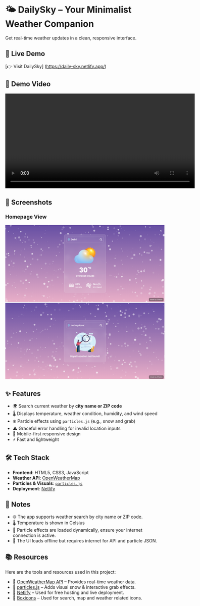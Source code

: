 # 🌤️ DailySky – Your Minimalist Weather Companion
Get real-time weather updates in a clean, responsive interface.


## 🔗 Live Demo

[👉 Visit DailySky] (https://daily-sky.netlify.app/)

## 🎥 Demo Video

<video src="https://private-user-images.githubusercontent.com/174125603/468616819-f213467d-47d6-4c14-9eaa-f47ee6396d28.mp4?jwt=eyJhbGciOiJIUzI1NiIsInR5cCI6IkpXVCJ9.eyJpc3MiOiJnaXRodWIuY29tIiwiYXVkIjoicmF3LmdpdGh1YnVzZXJjb250ZW50LmNvbSIsImtleSI6ImtleTUiLCJleHAiOjE3NTMxMDIyMTcsIm5iZiI6MTc1MzEwMTkxNywicGF0aCI6Ii8xNzQxMjU2MDMvNDY4NjE2ODE5LWYyMTM0NjdkLTQ3ZDYtNGMxNC05ZWFhLWY0N2VlNjM5NmQyOC5tcDQ_WC1BbXotQWxnb3JpdGhtPUFXUzQtSE1BQy1TSEEyNTYmWC1BbXotQ3JlZGVudGlhbD1BS0lBVkNPRFlMU0E1M1BRSzRaQSUyRjIwMjUwNzIxJTJGdXMtZWFzdC0xJTJGczMlMkZhd3M0X3JlcXVlc3QmWC1BbXotRGF0ZT0yMDI1MDcyMVQxMjQ1MTdaJlgtQW16LUV4cGlyZXM9MzAwJlgtQW16LVNpZ25hdHVyZT1kN2RiZTlmYWI5YWUwYjVhMTcxNmE3ZDA1MGUyMGMzMzFlNWVlYTE1YmNlZDA3ODYzMzhjMDQxZDVmZTQ5ZDhlJlgtQW16LVNpZ25lZEhlYWRlcnM9aG9zdCJ9.GYe64evSTZXyVHgwQ7SQrayKYKNslyDG0oNV9-X1t3Y" controls width="600"></video>



## 📸 Screenshots

### Homepage View

![App Screenshot](images/HomePage.png)
![App Screenshot](images/HomePage2.png)


## ✨ Features

- 🌍 Search current weather by **city name or ZIP code**
- 🌡️ Displays temperature, weather condition, humidity, and wind speed
- ❄️ Particle effects using `particles.js` (e.g., snow and grab)
- ⚠️ Graceful error handling for invalid location inputs
- 📱 Mobile-first responsive design
- ⚡ Fast and lightweight

## 🛠 Tech Stack

- **Frontend**: HTML5, CSS3, JavaScript
- **Weather API**: [OpenWeatherMap](https://openweathermap.org/api)
- **Particles & Visuals**: [`particles.js`](https://vincentgarreau.com/particles.js/)
- **Deployment**: [Netlify](https://www.netlify.com/)

## 📝 Notes
- 🌐 The app supports weather search by city name or ZIP code.
- 🌡️ Temperature is shown in Celsius
- 🧊 Particle effects are loaded dynamically, ensure your internet connection is active.
- 📵 The UI loads offline but requires internet for API and particle JSON.

## 📚 Resources

Here are the tools and resources used in this project:

- 🔗 [OpenWeatherMap API](https://openweathermap.org/api) – Provides real-time weather data.
- 🔗 [particles.js](https://vincentgarreau.com/particles.js/) – Adds visual snow & interactive grab effects.
- 🔗 [Netlify](https://www.netlify.com/) – Used for free hosting and live deployment.
- 🔗 [Boxicons](https://boxicons.com/) – Used for search, map and weather related icons.

